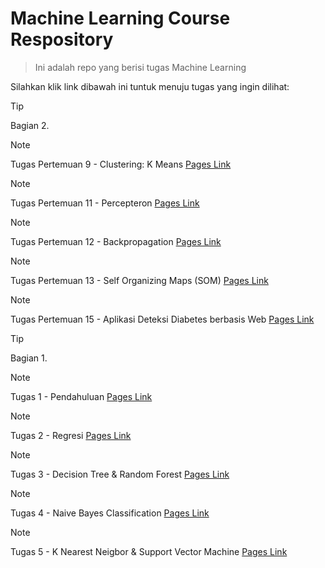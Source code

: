 # Machine Learning Course Respository
> Ini adalah repo yang berisi tugas Machine Learning

Silahkan klik link dibawah ini tuntuk menuju tugas yang ingin dilihat:

> [!TIP]
> Bagian 2.

> [!NOTE]
> Tugas Pertemuan 9 - Clustering: K Means [Pages Link](https://github.com/AdityaR-AI/MLC/tree/main/P9/Clustering_K-Means.md)

> [!NOTE]
> Tugas Pertemuan 11 - Percepteron [Pages Link](https://github.com/AdityaR-AI/MLC/tree/main/P11/Percepteron.md)

> [!NOTE]
> Tugas Pertemuan 12 - Backpropagation [Pages Link](https://github.com/AdityaR-AI/MLC/tree/main/P12/Backpropagation.md)

> [!NOTE]
> Tugas Pertemuan 13 - Self Organizing Maps (SOM) [Pages Link](https://github.com/AdityaR-AI/MLC/tree/main/P13/SOM.md)

> [!NOTE]
> Tugas Pertemuan 15 - Aplikasi Deteksi Diabetes berbasis Web [Pages Link](https://github.com/AdityaR-AI/MLC/tree/main/P13/Predict-WEB.md)

> [!TIP]
> Bagian 1.

> [!NOTE]
> Tugas 1 - Pendahuluan [Pages Link](https://github.com/AdityaR-AI/MLC/tree/main/P1/Pendahuluan.md)

> [!NOTE]
> Tugas 2 - Regresi [Pages Link](https://github.com/AdityaR-AI/MLC/tree/main/P2/Regresi_I.md)

> [!NOTE]
> Tugas 3 - Decision Tree & Random Forest [Pages Link](https://github.com/AdityaR-AI/MLC/tree/main/P3/Decision%20Tree%20%26%20Random%20Fores_I.md)

> [!NOTE]
> Tugas 4 - Naive Bayes Classification [Pages Link](https://github.com/AdityaR-AI/MLC/tree/main/P4/Naive%20Bayes%20Classification.md)

> [!NOTE]
> Tugas 5 - K Nearest Neigbor & Support Vector Machine [Pages Link](https://github.com/AdityaR-AI/MLC/tree/main/P5/K%20Nearest%20Neigbor%20&%20Support%20Vector%20Machine_I.md)
